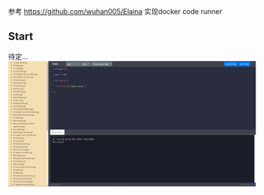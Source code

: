 参考 https://github.com/wuhan005/Elaina 实现docker code runner

## Start
待定...
![效果图1](https://github.com/jianchengwang/coderunner/raw/main//doc/assets/show1.png)
